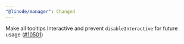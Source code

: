 ```yaml
---
"@linode/manager": Changed
---
```


Make all tooltips Interactive and prevent `disableInteractive` for future usage ([#10501](https://github.com/linode/manager/pull/10501))
